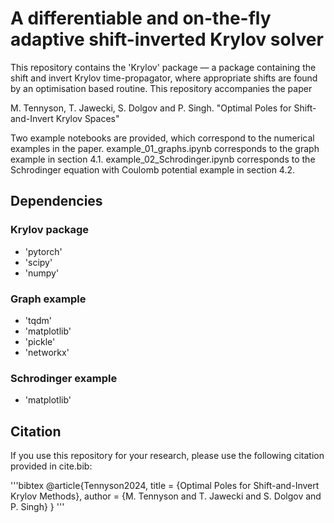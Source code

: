 # A differentiable and on-the-fly adaptive shift-inverted Krylov solver

This repository contains the 'Krylov' package — a package containing the shift and invert Krylov time-propagator, where appropriate shifts are found by an optimisation based routine. This repository accompanies the paper 

M. Tennyson, T. Jawecki, S. Dolgov and P. Singh. "Optimal Poles for Shift-and-Invert Krylov Spaces"

Two example notebooks are provided, which correspond to the numerical examples in the paper. example_01_graphs.ipynb corresponds to the graph example in section 4.1. example_02_Schrodinger.ipynb corresponds to the Schrodinger equation with Coulomb potential example in section 4.2.

## Dependencies

### Krylov package

- 'pytorch'
- 'scipy'
- 'numpy'

### Graph example

- 'tqdm'
- 'matplotlib'
- 'pickle'
- 'networkx'

### Schrodinger example

- 'matplotlib'

## Citation

If you use this repository for your research, please use the following citation provided in cite.bib:

'''bibtex
@article{Tennyson2024,
title = {Optimal Poles for Shift-and-Invert Krylov Methods},
author = {M. Tennyson and T. Jawecki and S. Dolgov and P. Singh}
}
'''
